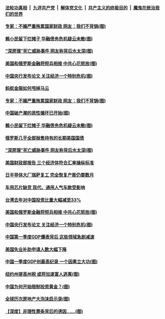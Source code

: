####  [法轮功真相](../../../../basic/blob/master/README.md?t=04181602) &nbsp;|&nbsp; [九评共产党](../../../../9ping.md/blob/master/README.md?t=04181602) &nbsp;|&nbsp; [解体党文化](../../../../jtdwh.md/blob/master/README.md?t=04181602)  &nbsp;|&nbsp; [共产主义的终极目的](../../../../gczydzjmd.md/blob/master/README.md?t=04181602) &nbsp;|&nbsp; [魔鬼在统治我们的世界](../../../../mgztzwmdsj.md/blob/master/README.md?t=04181602) 


#### [专家：不婚严重拖累国家财政 网友：我们不背锅(图)](../pages/p5/969077.md?t=04181602) 

#### [赖小民留下烂摊子 华融债务危机疑云未散(图)](../pages/p5/969040.md?t=04181602) 

#### [“深房理”死亡威胁事件 网友称背后水太深(图)](../pages/p5/968987.md?t=04181602) 

#### [美国和俄罗斯金融将短兵相接 中共心花怒放(图)](../pages/p5/968958.md?t=04181602) 

#### [中国央行发布论文 关注经济一个特别危机(图)](../pages/p5/968944.md?t=04181602) 

#### [蚂蚁金服如何甩掉马云](../pages/p5/969116.md?t=04181602) 


#### [专家：不婚严重拖累国家财政 网友：我们不背锅(图)](../pages/p5/969077.md?t=04181602) 

#### [中国破产潮的恶性循环已开始(图)](../pages/p5/969047.md?t=04181602) 

#### [赖小民留下烂摊子 华融债务危机疑云未散(图)](../pages/p5/969040.md?t=04181602) 

#### [俄罗斯几乎全部抛售持有的长期美国国债](../pages/p5/969032.md?t=04181602) 

#### [“深房理”死亡威胁事件 网友称背后水太深(图)](../pages/p5/968987.md?t=04181602) 

#### [美国财政部报告 三个经济体符合汇率操纵标准](../pages/p5/969031.md?t=04181602) 

#### [日半导体大厂瑞萨复工 完全恢复产能仍要数月](../pages/p5/969009.md?t=04181602) 

#### [车用芯片缺货 现代、通用人气车款受影响](../pages/p5/969007.md?t=04181602) 

#### [台湾去年对中国投资比重大幅减至33%](../pages/p5/969005.md?t=04181602) 

#### [美国和俄罗斯金融将短兵相接 中共心花怒放(图)](../pages/p5/968958.md?t=04181602) 

#### [中国央行发布论文 关注经济一个特别危机(图)](../pages/p5/968944.md?t=04181602) 

#### [中国第一季度GDP爆表背后 这些领域急剧减速](../pages/p5/968939.md?t=04181602) 

#### [美国失业补助申请人数大幅下降](../pages/p5/968938.md?t=04181602) 

#### [中国一季度GDP创最高纪录 一个因素立大功(图)](../pages/p5/968937.md?t=04181602) 

#### [纽约州提高州税 或将加速富人逃离(图)](../pages/p5/968906.md?t=04181602) 

#### [中国为何开始限制投资黄金？(图)](../pages/p5/968910.md?t=04181602) 

#### [全球历次房地产大泡沫启示录(图)](../pages/p5/968912.md?t=04181602) 

#### [【深度】非理性萧条背后的诱因……(图)](../pages/p5/968904.md?t=04181602) 

